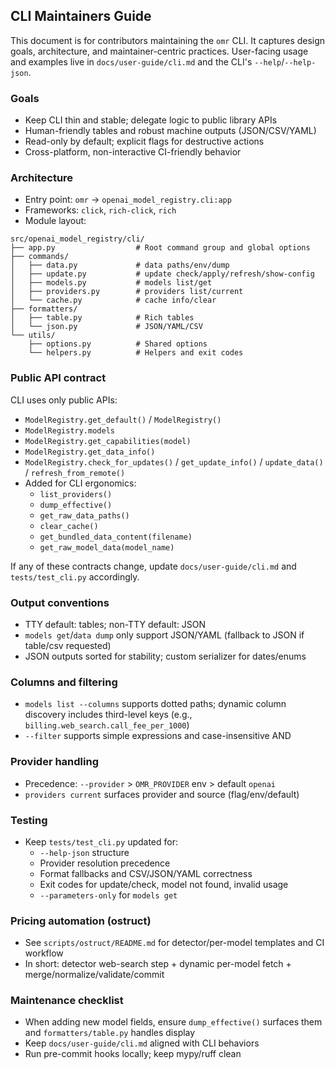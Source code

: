 ## CLI Maintainers Guide

This document is for contributors maintaining the `omr` CLI. It captures design goals, architecture, and maintainer-centric practices. User-facing usage and examples live in `docs/user-guide/cli.md` and the CLI's `--help`/`--help-json`.

### Goals

- Keep CLI thin and stable; delegate logic to public library APIs
- Human-friendly tables and robust machine outputs (JSON/CSV/YAML)
- Read-only by default; explicit flags for destructive actions
- Cross-platform, non-interactive CI-friendly behavior

### Architecture

- Entry point: `omr` → `openai_model_registry.cli:app`
- Frameworks: `click`, `rich-click`, `rich`
- Module layout:

```
src/openai_model_registry/cli/
├── app.py                  # Root command group and global options
├── commands/
│   ├── data.py             # data paths/env/dump
│   ├── update.py           # update check/apply/refresh/show-config
│   ├── models.py           # models list/get
│   ├── providers.py        # providers list/current
│   └── cache.py            # cache info/clear
├── formatters/
│   ├── table.py            # Rich tables
│   └── json.py             # JSON/YAML/CSV
└── utils/
    ├── options.py          # Shared options
    └── helpers.py          # Helpers and exit codes
```

### Public API contract

CLI uses only public APIs:

- `ModelRegistry.get_default()` / `ModelRegistry()`
- `ModelRegistry.models`
- `ModelRegistry.get_capabilities(model)`
- `ModelRegistry.get_data_info()`
- `ModelRegistry.check_for_updates()` / `get_update_info()` / `update_data()` / `refresh_from_remote()`
- Added for CLI ergonomics:
  - `list_providers()`
  - `dump_effective()`
  - `get_raw_data_paths()`
  - `clear_cache()`
  - `get_bundled_data_content(filename)`
  - `get_raw_model_data(model_name)`

If any of these contracts change, update `docs/user-guide/cli.md` and `tests/test_cli.py` accordingly.

### Output conventions

- TTY default: tables; non-TTY default: JSON
- `models get`/`data dump` only support JSON/YAML (fallback to JSON if table/csv requested)
- JSON outputs sorted for stability; custom serializer for dates/enums

### Columns and filtering

- `models list --columns` supports dotted paths; dynamic column discovery includes third-level keys (e.g., `billing.web_search.call_fee_per_1000`)
- `--filter` supports simple expressions and case-insensitive AND

### Provider handling

- Precedence: `--provider` > `OMR_PROVIDER` env > default `openai`
- `providers current` surfaces provider and source (flag/env/default)

### Testing

- Keep `tests/test_cli.py` updated for:
  - `--help-json` structure
  - Provider resolution precedence
  - Format fallbacks and CSV/JSON/YAML correctness
  - Exit codes for update/check, model not found, invalid usage
  - `--parameters-only` for `models get`

### Pricing automation (ostruct)

- See `scripts/ostruct/README.md` for detector/per-model templates and CI workflow
- In short: detector web-search step + dynamic per-model fetch + merge/normalize/validate/commit

### Maintenance checklist

- When adding new model fields, ensure `dump_effective()` surfaces them and `formatters/table.py` handles display
- Keep `docs/user-guide/cli.md` aligned with CLI behaviors
- Run pre-commit hooks locally; keep mypy/ruff clean
